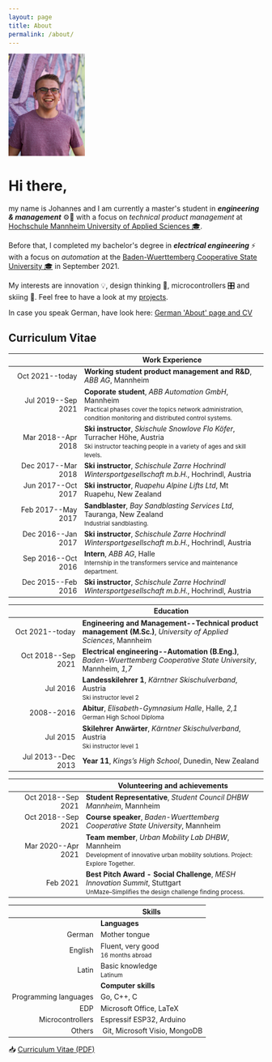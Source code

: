 ```yaml
---
layout: page
title: About
permalink: /about/
---
```


<img src="/assets/images/picture.jpg" width="30%" alt="profile picture" />

# Hi there,

my name is Johannes and I am currently a master's student in ***engineering & management*** ⚙️👔 with a focus on *technical product management* at [Hochschule Mannheim  University of Applied Sciences 🎓](https://www.english.hs-mannheim.de/the-university.html).

Before that, I completed my bachelor's degree in ***electrical engineering*** ⚡ with a focus on *automation* at the [Baden-Wuerttemberg Cooperative State University 🎓](https://www.dhbw.de/) in September 2021.

My interests are innovation 💡, design thinking 💭, microcontrollers 🎛️ and skiing 🎿. Feel free to have a look at my [projects](/projects/).

In case you speak German, have look here: [German 'About' page and CV](/about/de/)

## Curriculum Vitae

| &nbsp;&nbsp;&nbsp;&nbsp;&nbsp;&nbsp;&nbsp;&nbsp;&nbsp;&nbsp;&nbsp;&nbsp;&nbsp;&nbsp;&nbsp;&nbsp;&nbsp;&nbsp;&nbsp;&nbsp;&nbsp;&nbsp;&nbsp;&nbsp;&nbsp;&nbsp;&nbsp;&nbsp;&nbsp;&nbsp; | Work Experience |
| ---: | --- |
| Oct 2021--today | **Working student product management and R&D**, *ABB AG*, Mannheim |
| Jul 2019--Sep 2021 | **Coporate student**, *ABB Automation GmbH*, Mannheim<br /><small>Practical phases cover the topics network administration, condition monitoring and distributed control systems.|
| Mar 2018--Apr 2018 | **Ski instructor**, *Skischule Snowlove Flo Köfer*, Turracher Höhe, Austria<br /><small>Ski instructor teaching people in a variety of ages and skill levels.</small>  |
| Dec 2017--Mar 2018 | **Ski instructor**, *Schischule Zarre Hochrindl Wintersportgesellschaft m.b.H.*, Hochrindl, Austria |
| Jun 2017--Oct 2017 | **Ski instructor**, *Ruapehu Alpine Lifts Ltd*, Mt Ruapehu, New Zealand |
| Feb 2017--May 2017 | **Sandblaster**, *Bay Sandblasting Services Ltd*, Tauranga, New Zealand<br /><small>Industrial sandblasting.</small> |
| Dec 2016--Jan 2017 | **Ski instructor**, *Schischule Zarre Hochrindl Wintersportgesellschaft m.b.H.*, Hochrindl, Austria |
| Sep 2016--Oct 2016 | **Intern**, *ABB AG*, Halle<br /><small>Internship in the transformers service and maintenance department.</small> |
| Dec 2015--Feb 2016 | **Ski instructor**, *Schischule Zarre Hochrindl Wintersportgesellschaft m.b.H.*, Hochrindl, Austria |

| &nbsp;&nbsp;&nbsp;&nbsp;&nbsp;&nbsp;&nbsp;&nbsp;&nbsp;&nbsp;&nbsp;&nbsp;&nbsp;&nbsp;&nbsp;&nbsp;&nbsp;&nbsp;&nbsp;&nbsp;&nbsp;&nbsp;&nbsp;&nbsp;&nbsp;&nbsp;&nbsp;&nbsp;&nbsp;&nbsp; | Education |
| ---: | --- |
| Oct 2021--today | **Engineering and Management--Technical product management (M.Sc.)**, *University of Applied Sciences*, Mannheim |
| Oct 2018--Sep 2021 | **Electrical engineering--Automation (B.Eng.)**, *Baden-Wuerttemberg Cooperative State University*, Mannheim, *1,7* |
| Jul 2016 | **Landesskilehrer 1**, *Kärntner Skischulverband*, Austria<br /><small>Ski instructor level 2</small> |
| 2008--2016 | **Abitur**, *Elisabeth-Gymnasium Halle*, Halle, *2,1*<br /><small>German High School Diploma</small> |
| Jul 2015 | **Skilehrer Anwärter**, *Kärntner Skischulverband*, Austria<br /><small>Ski instructor level 1</small> |
| Jul 2013--Dec 2013 | **Year 11**, *Kings’s High School*, Dunedin, New Zealand |

| &nbsp;&nbsp;&nbsp;&nbsp;&nbsp;&nbsp;&nbsp;&nbsp;&nbsp;&nbsp;&nbsp;&nbsp;&nbsp;&nbsp;&nbsp;&nbsp;&nbsp;&nbsp;&nbsp;&nbsp;&nbsp;&nbsp;&nbsp;&nbsp;&nbsp;&nbsp;&nbsp;&nbsp;&nbsp;&nbsp; | Volunteering and achievements |
| ---: | --- |
| Oct 2018--Sep 2021 | **Student Representative**, *Student Council DHBW Mannheim*, Mannheim |
| Oct 2018--Sep 2021 | **Course speaker**, *Baden-Wuerttemberg Cooperative State University*, Mannheim |
| Mar 2020--Apr 2021 | **Team member**, *Urban Mobility Lab DHBW*, Mannheim<br /><small>Development of innovative urban mobility solutions. Project: Explore Together.</small> |
| Feb 2021 | **Best Pitch Award - Social Challenge**, *MESH Innovation Summit*, Stuttgart<br /><small>UnMaze–Simplifies the design challenge finding process.</small> |

|    | Skills |
| ---: | --- |
|   | **Languages** |
| German | Mother tongue |
| English | Fluent, very good<br /><small>16 months abroad</small> |
| Latin | Basic knowledge<br /><small>Latinum</small> |
|   | **Computer skills** |
| Programming languages | Go, C++, C |
| EDP | Microsoft Office, LaTeX |
| Microcontrollers | Espressif ESP32, Arduino |
| Others | Git, Microsoft Visio, MongoDB |


 📥 [Curriculum Vitae (PDF)](/downloads/cv/cv-en.pdf)
